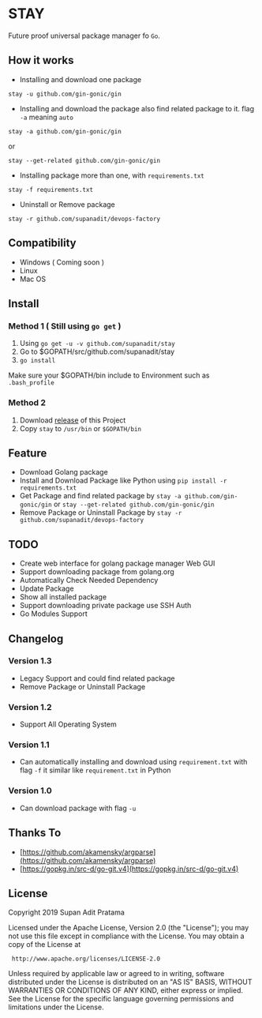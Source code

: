 # STAY
Future proof universal package manager fo `Go`.

## How it works

- Installing and download one package
```shell script
stay -u github.com/gin-gonic/gin
```

- Installing and download the package also find related package to it. flag `-a` meaning `auto`
```shell script
stay -a github.com/gin-gonic/gin
```

or

```shell script
stay --get-related github.com/gin-gonic/gin
```

- Installing package more than one, with `requirements.txt`
```shell script
stay -f requirements.txt
```

- Uninstall or Remove package
```shell script
stay -r github.com/supanadit/devops-factory
```

## Compatibility

- Windows ( Coming soon )
- Linux
- Mac OS

## Install
### Method 1 ( Still using `go get` )
1. Using `go get -u -v github.com/supanadit/stay`
2. Go to $GOPATH/src/github.com/supanadit/stay
3. `go install`

Make sure your $GOPATH/bin include to Environment such as `.bash_profile`

### Method 2
1. Download [release](https://github.com/supanadit/stay/releases) of this Project
2. Copy `stay` to `/usr/bin` or `$GOPATH/bin`

## Feature
- Download Golang package
- Install and Download Package like Python using `pip install -r requirements.txt`
- Get Package and find related package by `stay -a github.com/gin-gonic/gin` or `stay --get-related github.com/gin-gonic/gin`
- Remove Package or Uninstall Package by `stay -r github.com/supanadit/devops-factory`

## TODO
- Create web interface for golang package manager Web GUI
- Support downloading package from golang.org
- Automatically Check Needed Dependency
- Update Package
- Show all installed package
- Support downloading private package use SSH Auth
- Go Modules Support

## Changelog
### Version 1.3
- Legacy Support and could find related package
- Remove Package or Uninstall Package
### Version 1.2
- Support All Operating System
### Version 1.1
- Can automatically installing and download using `requirement.txt` with flag `-f` it similar like `requirement.txt` in Python 
### Version 1.0
- Can download package with flag `-u`

## Thanks To

- [https://github.com/akamensky/argparse](https://github.com/akamensky/argparse)
- [https://gopkg.in/src-d/go-git.v4](https://gopkg.in/src-d/go-git.v4)

## License

Copyright 2019 Supan Adit Pratama

Licensed under the Apache License, Version 2.0 (the "License");
you may not use this file except in compliance with the License.
You may obtain a copy of the License at

     http://www.apache.org/licenses/LICENSE-2.0

Unless required by applicable law or agreed to in writing, software
distributed under the License is distributed on an "AS IS" BASIS,
WITHOUT WARRANTIES OR CONDITIONS OF ANY KIND, either express or implied.
See the License for the specific language governing permissions and
limitations under the License.
